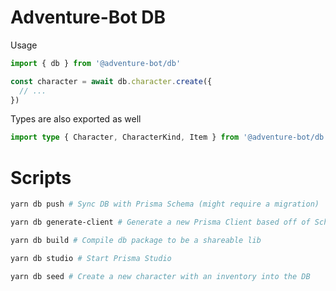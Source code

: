 # Adventure-Bot DB

Usage

```ts
import { db } from '@adventure-bot/db'

const character = await db.character.create({
  // ...
})
```

Types are also exported as well

```ts
import type { Character, CharacterKind, Item } from '@adventure-bot/db'
```

# Scripts
```sh
yarn db push # Sync DB with Prisma Schema (might require a migration)

yarn db generate-client # Generate a new Prisma Client based off of Schema. Ran automatically on Build

yarn db build # Compile db package to be a shareable lib

yarn db studio # Start Prisma Studio

yarn db seed # Create a new character with an inventory into the DB
```